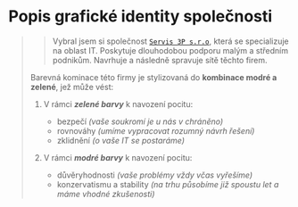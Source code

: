 # Popis grafické identity společnosti 

>>Vybral jsem si společnost [`Servis 3P s.r.o`](https://servis3p.cz), která se specializuje na oblast IT. Poskytuje dlouhodobou podporu malým a středním podnikům. Navrhuje a následně spravuje sítě těchto firem.
>
> Barevná kominace této firmy je stylizovaná do **kombinace modré a zelené**, jež může vést:
> 
> 1. V rámci ***zelené barvy*** k navození pocitu:
> 
>    - bezpečí *(vaše soukromí je u nás v chráněno)*
>    - rovnováhy *(umíme vypracovat rozumný návrh řešení)*
>    - zklidnění *(o vaše IT se postaráme)*
>    
> 
> 2. V rámci ***modré barvy*** k navození pocitu:
> 
>     -  důvěryhodnosti *(vaše problémy vždy včas vyřešíme)*
>     - konzervatismu a stability *(na trhu působíme již spoustu let a máme vhodné zkušenosti)*
>   
